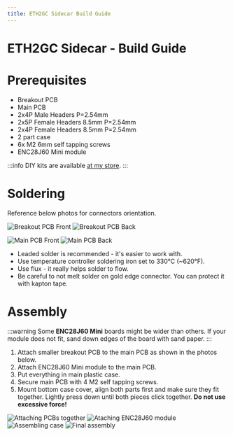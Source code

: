 ```yaml
---
title: ETH2GC Sidecar Build Guide
---
```


# ETH2GC Sidecar - Build Guide

# Prerequisites

* Breakout PCB
* Main PCB
* 2x4P Male Headers P=2.54mm
* 2x5P Female Headers 8.5mm P=2.54mm
* 2x4P Female Headers 8.5mm P=2.54mm
* 2 part case
* 6x M2 6mm self tapping screws
* ENC28J60 Mini module

:::info
DIY kits are available [at my store](https://store.webhdx.dev/products/eth2gc-sidecar-broadband-adapter-emulator).
:::

# Soldering

Reference below photos for connectors orientation.

![Breakout PCB Front](/img/eth2gc/build-guide/Sidecar_Breakout_PCB_Front.jpeg)
![Breakout PCB Back](/img/eth2gc/build-guide/Sidecar_Breakout_PCB_Back.jpeg)

![Main PCB Front](/img/eth2gc/build-guide/Sidecar_Main_PCB_Front.jpeg)
![Main PCB Back](/img/eth2gc/build-guide/Sidecar_Main_PCB_Back.jpeg)

* Leaded solder is recommended - it's easier to work with. 
* Use temperature controller soldering iron set to 330&deg;C (~620&deg;F). 
* Use flux - it really helps solder to flow.
* Be careful to not melt solder on gold edge connector. You can protect it with kapton tape.

# Assembly

:::warning
Some **ENC28J60 Mini** boards might be wider than others. If your module does not fit, sand down edges of the board with sand paper.
:::

1. Attach smaller breakout PCB to the main PCB as shown in the photos below.
2. Attach ENC28J60 Mini module to the main PCB.
3. Put everything in main plastic case.
4. Secure main PCB with 4 M2 self tapping screws.
5. Mount bottom case cover, align both parts first and make sure they fit together. Lightly press down until both pieces click together. **Do not use excessive force!** 

![Attaching PCBs together](/img/eth2gc/build-guide/Sidecar_Main_PCB_Attached.jpeg)
![Ataching ENC28J60 module](/img/eth2gc/build-guide/Sidecar_Main_PCB_ENC_Attached.jpeg)
![Assembling case](/img/eth2gc/build-guide/Sidecar_Assembly_1.jpeg)
![Final assembly](/img/eth2gc/build-guide/Sidecar_Assembly_Final.jpeg)
